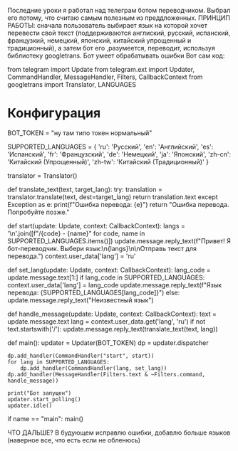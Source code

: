Последние уроки я работал над телеграм ботом переводчиком. Выбрал его потому, что считаю самым полезным из преддложенных.
ПРИНЦИП РАБОТЫ: сначала пользователь выбирает язык на которой хочет перевести свой текст (поддерживаются англиский, русский, испанский, французкий, немецкий, японский, китайский упрощенный и традиционный), а затем бот его ,разумеется, переводит, используя библиотеку googletrans. 
Бот умеет обрабатывать ошибки
Вот сам код:



from telegram import Update
from telegram.ext import Updater, CommandHandler, MessageHandler, Filters, CallbackContext
from googletrans import Translator, LANGUAGES

# Конфигурация
BOT_TOKEN = "ну там типо токен нормальный"

SUPPORTED_LANGUAGES = {
    'ru': 'Русский',
    'en': 'Английский',
    'es': 'Испанский',
    'fr': 'Французский',
    'de': 'Немецкий',
    'ja': 'Японский',
    'zh-cn': 'Китайский (Упрощенный)',
    'zh-tw': 'Китайский (Традиционный)'
}

translator = Translator()

def translate_text(text, target_lang):
    try:
        translation = translator.translate(text, dest=target_lang)
        return translation.text
    except Exception as e:
        print(f"Ошибка перевода: {e}")
        return "Ошибка перевода. Попробуйте позже."

def start(update: Update, context: CallbackContext):
    langs = '\n'.join([f"/{code} - {name}" for code, name in SUPPORTED_LANGUAGES.items()])
    update.message.reply_text(f"Привет! Я бот-переводчик. Выбери язык:\n{langs}\n\nОтправь текст для перевода.")
    context.user_data['lang'] = 'ru'

def set_lang(update: Update, context: CallbackContext):
    lang_code = update.message.text[1:]
    if lang_code in SUPPORTED_LANGUAGES:
        context.user_data['lang'] = lang_code
        update.message.reply_text(f"Язык перевода: {SUPPORTED_LANGUAGES[lang_code]}")
    else:
        update.message.reply_text("Неизвестный язык")

def handle_message(update: Update, context: CallbackContext):
    text = update.message.text
    lang = context.user_data.get('lang', 'ru')
    if not text.startswith('/'):
        update.message.reply_text(translate_text(text, lang))

def main():
    updater = Updater(BOT_TOKEN)
    dp = updater.dispatcher

    dp.add_handler(CommandHandler("start", start))
    for lang in SUPPORTED_LANGUAGES:
        dp.add_handler(CommandHandler(lang, set_lang))
    dp.add_handler(MessageHandler(Filters.text & ~Filters.command, handle_message))

    print("Бот запущен")
    updater.start_polling()
    updater.idle()

if name == "main":
    main()


ЧТО ДАЛЬШЕ?
В будующем исправлю ошибки, добавлю больше языков (наверное все, что есть если не обленюсь) 
